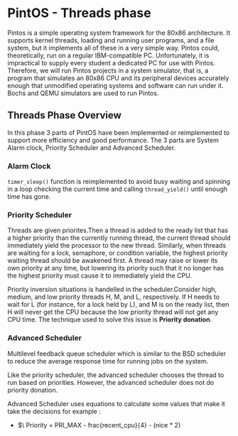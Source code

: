 # PintOS - Threads phase 

Pintos is a simple operating system framework for the 80x86 architecture. It supports kernel threads, loading and running user programs, and a file system, but it implements all of these in a very simple way. Pintos could, theoretically, run on a regular IBM-compatible PC. Unfortunately, it is impractical to supply every student a dedicated PC for use with Pintos. Therefore, we will run Pintos projects in a system simulator, that is, a program that simulates an 80x86 CPU and its peripheral devices accurately enough that unmodified operating systems and software can run under it. Bochs and QEMU simulators are used to run Pintos.   

## Threads Phase Overview

In this phase 3 parts of PintOS have been implemented or reimplemented to support more efficiency and good performance. The 3 parts are System Alarm clock, Priority Scheduler and Advanced Scheduler.


### Alarm Clock

```timer_sleep()``` function is reimplemented to avoid busy waiting and spinning in a loop checking the current time and calling ```thread_yield()``` until enough time has gone.

### Priority Scheduler

Threads are given priorites.Then a thread is added to the ready list that has a higher priority than the currently running thread, the current thread should immediately yield the processor to the new thread. Similarly, when threads are waiting for a lock, semaphore, or condition variable, the highest priority waiting thread should be awakened first. A thread may raise or lower its own priority at any time, but lowering its priority such that it no longer has the highest priority must cause it to immediately yield the CPU. 

Priority inversion situations is handelled in the scheduler.Consider high, medium, and low priority threads H, M, and L, respectively. If H needs to wait for L (for instance, for a lock held by L), and M is on the ready list, then H will never get the CPU because the low priority thread will not get any CPU time. The technique used to solve this issue is **Priority donation**.


### Advanced Scheduler

Multilevel feedback queue scheduler which is similar to the BSD scheduler to reduce the average response time for running jobs on the system.

Like the priority scheduler, the advanced scheduler chooses the thread to run based on priorities. However, the advanced scheduler does not do priority donation.

Advanced Scheduler uses equations to calculate some values that make it take the decisions for example :
* $\ Priority = PRI_MAX - frac{recent_cpu}{4} - (nice * 2)


